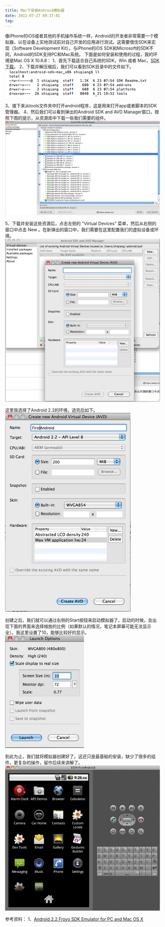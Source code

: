```yaml
---
title: Mac下安装Android模拟器
date: 2011-07-27 09:37:01
tag: 
---
```


像iPhone的iOS或者其他的手机操作系统一样，Android的开发者非常需要一个模拟器，以在设备上实地测试前对自己开发的应用进行测试。这需要借住SDK来实现（Software Development Kit）。与iPhone的iOS SDK和Microsoft的SDK不同，Android的SDK支持PC和Mac系统。
下面是如何安装和使用的过程，我的环境是Mac OS X 10.6.8：
1、首先下载适合自己系统的SDK，Win 或者 Mac，[SDK下载](http://developer.android.com/sdk/index.html)。
2、下载并解压缩后，我们可以看到SDK目录中的文件如下。
![](./20110727-install-android-simulator/09.31.46.png)

3、接下来从tools文件夹中打开android程序，这是用来打开app或者脚本的SDK管理器。
4、然后我们可以看到弹出的Android SDK and AVD Manager窗口，按照下图的提示，从资源库中下载一些我们需要的组件。
![](./20110727-install-android-simulator/09.32.20.png)



5、下载并安装这些资源后，点击左侧的 "Virtual Devices" 菜单，然后从右侧的窗口中点击 New 。在新弹出的窗口中，我们需要在这里配置我们的虚拟设备或环境。
![](./20110727-install-android-simulator/09.32.39.png)

这里我选择了Android 2.2的环境，选完后如下。
![](./20110727-install-android-simulator/09.32.54.png)

创建之后，我们就可以通过右侧的Start按钮来启动模拟器了。启动的时候，会出现下面的界面来选择缩放的比例（如果默认的情况，笔记本屏幕可能无法显示全）。我这里设置了10，能够比较好的显示。
![](./20110727-install-android-simulator/09.33.05.png)



到此为止，我们就将模拟器创建好了。这还只是最基础的安装，缺少了很多的组件。更复杂的操作，留作后续来讲解了。
![](./20110727-install-android-simulator/09.33.14.png)





参考资料：
1、[Android 2.2 Froyo SDK Emulator for PC and Mac OS X](http://www.blogsdna.com/10400/android-2-2-froyo-emulator-for-pc-and-mac-os-x.htm)













